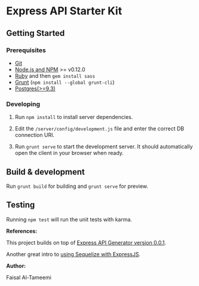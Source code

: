 
# Express API Starter Kit


## Getting Started


### Prerequisites

- [Git](https://git-scm.com/)
- [Node.js and NPM](nodejs.org) >= v0.12.0
- [Ruby](https://www.ruby-lang.org) and then `gem install sass`
- [Grunt](http://gruntjs.com/) (`npm install --global grunt-cli`)
- [Postgres(>=9.3)]()



### Developing

1. Run `npm install` to install server dependencies.

2. Edit the `/server/config/development.js` file and enter the correct DB connection URI.

3. Run `grunt serve` to start the development server. It should automatically open the client in your browser when ready.



## Build & development

Run `grunt build` for building and `grunt serve` for preview.



## Testing

Running `npm test` will run the unit tests with karma.



**References:**

This project builds on top of [Express API Generator version 0.0.1](https://github.com/ioneyed/generator-expressjs-api).

Another great intro to [using Sequelize with ExpressJS](http://docs.sequelizejs.com/en/1.7.0/articles/express/).



**Author:**

Faisal Al-Tameemi
